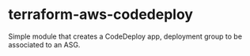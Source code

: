 # terraform-aws-codedeploy
Simple module that creates a CodeDeploy app, deployment group to be associated to an ASG.
